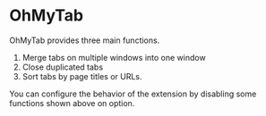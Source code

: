 # OhMyTab

OhMyTab provides three main functions.

1. Merge tabs on multiple windows into one window
2. Close duplicated tabs
3. Sort tabs by page titles or URLs.

You can configure the behavior of the extension by disabling some functions shown above on option.

